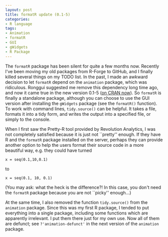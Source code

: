 ```yaml
---
layout: post
title: formatR update (0.1-5)
categories:
- R language
tags:
- Animation
- formatR
- GUI
- gWidgets
- R Package
---
```


The `formatR` package has been silent for quite a few months now. Recently I've been moving my old packages from R-Forge to GitHub, and I finally killed several things on my TODO list. In the past, I made an awkward decision to let `formatR` depend on the `animation` package, which was ridiculous. Ronggui suggested me remove this dependency long time ago, and now it came true in the new version 0.1-5 ([on CRAN now](http://cran.r-project.org/package=formatR)). So `formatR` is finally a standalone package, although you can choose to use the GUI version after installing the `gWidgets` package (see the `formatR()` function). To work with command lines, `tidy.source()` can be helpful. It takes a file, formats it into a tidy form, and writes the output into a specified file, or simply to the console.

When I first saw the Pretty-R tool provided by Revolution Analytics, I was not completely satisfied because it is just not ``pretty'' enough. If they have R and the `formatR` package installed on the server, perhaps they can provide another option to help the users format their source code in a more beautiful way, e.g. they could have turned

    
    x = seq(0.1,10,0.1)


to

    
    x = seq(0.1, 10, 0.1)


(You may ask: what the heck is the difference?! In this case, you don't need the `formatR` package because you are not ``picky'' enough...)

At the same time, I also removed the function `tidy.source()` from the `animation` package. Since this was my first R package, I tended to put everything into a single package, including some functions which are apparently irrelevant. I put them there just for my own use. Now all of them are defunct; see `?'animation-defunct'` in the next version of the `animation` package.

